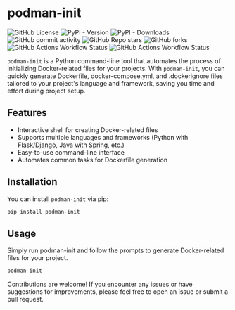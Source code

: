 # podman-init
![GitHub License](https://img.shields.io/github/license/suriya-mca/Podman_Init_Cli) ![PyPI - Version](https://img.shields.io/pypi/v/podman-init) ![PyPI - Downloads](https://img.shields.io/pypi/dw/podman-init?color=red) ![GitHub commit activity](https://img.shields.io/github/commit-activity/t/suriya-mca/Podman_Init_Cli?color=orange) ![GitHub Repo stars](https://img.shields.io/github/stars/suriya-mca/Podman_Init_Cli?style=flat&color=pink) ![GitHub forks](https://img.shields.io/github/forks/suriya-mca/Podman_Init_Cli?style=flat&color=yellow) ![GitHub Actions Workflow Status](https://img.shields.io/github/actions/workflow/status/suriya-mca/Podman_Init_Cli/test.yaml?label=test) ![GitHub Actions Workflow Status](https://img.shields.io/github/actions/workflow/status/suriya-mca/Podman_Init_Cli/publish-pypi.yaml)

`podman-init` is a Python command-line tool that automates the process of initializing Docker-related files for your projects. With `podman-init`, you can quickly generate Dockerfile, docker-compose.yml, and .dockerignore files tailored to your project's language and framework, saving you time and effort during project setup.

## Features

- Interactive shell for creating Docker-related files
- Supports multiple languages and frameworks (Python with Flask/Django, Java with Spring, etc.)
- Easy-to-use command-line interface
- Automates common tasks for Dockerfile generation

## Installation

You can install `podman-init` via pip:

```bash
pip install podman-init
```

## Usage

Simply run podman-init and follow the prompts to generate Docker-related files for your project.

```bash
podman-init
```

Contributions are welcome! If you encounter any issues or have suggestions for improvements, please feel free to open an issue or submit a pull request.
